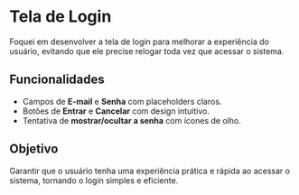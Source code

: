 # Tela de Login

Foquei em desenvolver a tela de login para melhorar a experiência do usuário, evitando que ele precise relogar toda vez que acessar o sistema.

## Funcionalidades
- Campos de **E-mail** e **Senha** com placeholders claros.
- Botões de **Entrar** e **Cancelar** com design intuitivo.
- Tentativa de **mostrar/ocultar a senha** com ícones de olho.
## Objetivo
Garantir que o usuário tenha uma experiência prática e rápida ao acessar o sistema, tornando o login simples e eficiente.
